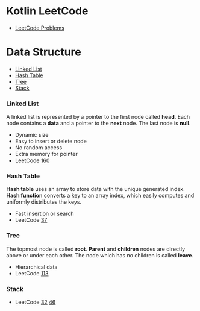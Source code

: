 # Kotlin LeetCode

- [LeetCode Problems](https://leetcode.com/problemset/all/)

# Data Structure
- [Linked List](#linked-list)
- [Hash Table](#hash-table)
- [Tree](#tree)
- [Stack](#stack)

### Linked List
A linked list is represented by a pointer to the first node called **head**.
Each node contains a **data** and a pointer to the **next** node. 
The last node is **null**.
- Dynamic size
- Easy to insert or delete node
- No random access
- Extra memory for pointer
- LeetCode
[160](https://leetcode.com/problems/intersection-of-two-linked-lists/#/description)

### Hash Table
**Hash table** uses an array to store data with the unique generated index.
**Hash function** converts a key to an array index, 
which easily computes and uniformly distributes the keys.
- Fast insertion or search
- LeetCode
[37](https://leetcode.com/problems/sudoku-solver/#/description)

### Tree
The topmost node is called **root**. 
**Parent** and **children** nodes are directly above or under each other.
The node which has no children is called **leave**.
- Hierarchical data
- LeetCode
[113](https://leetcode.com/problems/path-sum-ii/#/description)

### Stack

- LeetCode
[32](https://leetcode.com/problems/longest-valid-parentheses/#/description)
[46](https://leetcode.com/problems/permutations/#/description)
